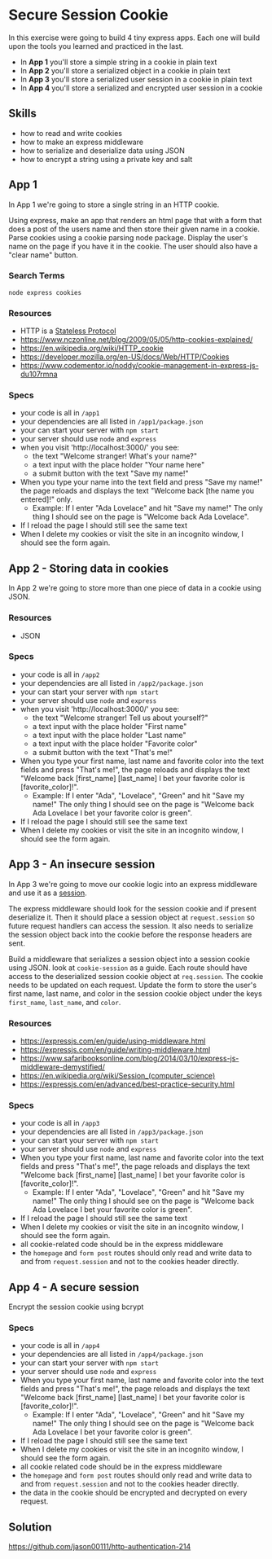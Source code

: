 # Secure Session Cookie

In this exercise were going to build 4 tiny express apps. Each one will build
upon the tools you learned and practiced in the last.

- In __App 1__ you'll store a simple string in a cookie in plain text
- In __App 2__ you'll store a serialized object in a cookie in plain text
- In __App 3__ you'll store a serialized user session in a cookie in plain text
- In __App 4__ you'll store a serialized and encrypted user session in a cookie

## Skills

- how to read and write cookies
- how to make an express middleware
- how to serialize and deserialize data using JSON
- how to encrypt a string using a private key and salt

## App 1

In App 1 we're going to store a single string in an HTTP cookie.

Using express, make an app that renders an html page that with a form that does
a post of the users name and then store their given name in a cookie. Parse
cookies using a cookie parsing node package. Display the user's name on the
page if you have it in the cookie. The user should also have a "clear name" button.


### Search Terms

```
node express cookies
```

### Resources

- HTTP is a [Stateless Protocol](https://en.wikipedia.org/wiki/Stateless_protocol)
- https://www.nczonline.net/blog/2009/05/05/http-cookies-explained/
- https://en.wikipedia.org/wiki/HTTP_cookie
- https://developer.mozilla.org/en-US/docs/Web/HTTP/Cookies
- https://www.codementor.io/noddy/cookie-management-in-express-js-du107rmna


### Specs

- your code is all in `/app1`
- your dependencies are all listed in `/app1/package.json`
- your can start your server with `npm start`
- your server should use `node` and `express`
- when you visit 'http://localhost:3000/' you see:
  - the text "Welcome stranger! What's your name?"
  - a text input with the place holder "Your name here"
  - a submit button with the text "Save my name!"
- When you type your name into the text field and press "Save my name!" the page reloads and displays the text "Welcome back [the name you entered]!" only.
  - Example: If I enter "Ada Lovelace" and hit "Save my name!" The only thing I should see on the page is "Welcome back Ada Lovelace".
- If I reload the page I should still see the same text
- When I delete my cookies or visit the site in an incognito window, I should see the form again.

## App 2 - Storing data in cookies

In App 2 we're going to store more than one piece of data in a cookie using JSON.

### Resources

- JSON

### Specs

- your code is all in `/app2`
- your dependencies are all listed in `/app2/package.json`
- your can start your server with `npm start`
- your server should use `node` and `express`
- when you visit 'http://localhost:3000/' you see:
  - the text "Welcome stranger! Tell us about yourself?"
  - a text input with the place holder "First name"
  - a text input with the place holder "Last name"
  - a text input with the place holder "Favorite color"
  - a submit button with the text "That's me!"
- When you type your first name, last name and favorite color into the text fields and press "That's me!", the page reloads and displays the text "Welcome back [first_name] [last_name] I bet your favorite color is [favorite_color]!".
  - Example: If I enter "Ada", "Lovelace", "Green" and hit "Save my name!" The only thing I should see on the page is "Welcome back Ada Lovelace I bet your favorite color is green".
- If I reload the page I should still see the same text
- When I delete my cookies or visit the site in an incognito window, I should see the form again.


## App 3 - An insecure session

In App 3 we're going to move our cookie logic into an express middleware and use it as a [session](https://en.wikipedia.org/wiki/Session_(computer_science)).

The express middleware should look for the session cookie and if present deserialize it. Then it should place a session object at `request.session` so future request handlers can access the session. It also needs to serialize the session object back into the cookie before the response headers are sent.

Build a middleware that serializes a session object into a session cookie using JSON. look at `cookie-session` as a guide. Each route should have access to the deserialized session cookie object at `req.session`. The cookie needs to be updated on each request. Update the form to store the user's first name, last name, and color in the session cookie object under the keys `first_name`, `last_name`, and `color`.


### Resources

- https://expressjs.com/en/guide/using-middleware.html
- https://expressjs.com/en/guide/writing-middleware.html
- https://www.safaribooksonline.com/blog/2014/03/10/express-js-middleware-demystified/
- https://en.wikipedia.org/wiki/Session_(computer_science)
- https://expressjs.com/en/advanced/best-practice-security.html

### Specs

- your code is all in `/app3`
- your dependencies are all listed in `/app3/package.json`
- your can start your server with `npm start`
- your server should use `node` and `express`
- When you type your first name, last name and favorite color into the text fields and press "That's me!", the page reloads and displays the text "Welcome back [first_name] [last_name] I bet your favorite color is [favorite_color]!".
  - Example: If I enter "Ada", "Lovelace", "Green" and hit "Save my name!" The only thing I should see on the page is "Welcome back Ada Lovelace I bet your favorite color is green".
- If I reload the page I should still see the same text
- When I delete my cookies or visit the site in an incognito window, I should see the form again.
- all cookie-related code should be in the express middleware
- the `homepage` and `form post` routes should only read and write data to and from `request.session` and not to the cookies header directly.


## App 4 - A secure session

Encrypt the session cookie using bcrypt



### Specs

- your code is all in `/app4`
- your dependencies are all listed in `/app4/package.json`
- your can start your server with `npm start`
- your server should use `node` and `express`
- When you type your first name, last name and favorite color into the text fields and press "That's me!", the page reloads and displays the text "Welcome back [first_name] [last_name] I bet your favorite color is [favorite_color]!".
  - Example: If I enter "Ada", "Lovelace", "Green" and hit "Save my name!" The only thing I should see on the page is "Welcome back Ada Lovelace I bet your favorite color is green".
- If I reload the page I should still see the same text
- When I delete my cookies or visit the site in an incognito window, I should see the form again.
- all cookie related code should be in the express middleware
- the `homepage` and `form post` routes should only read and write data to and from `request.session` and not to the cookies header directly.
- the data in the cookie should be encrypted and decrypted on every request.



## Solution

https://github.com/jason00111/http-authentication-214
